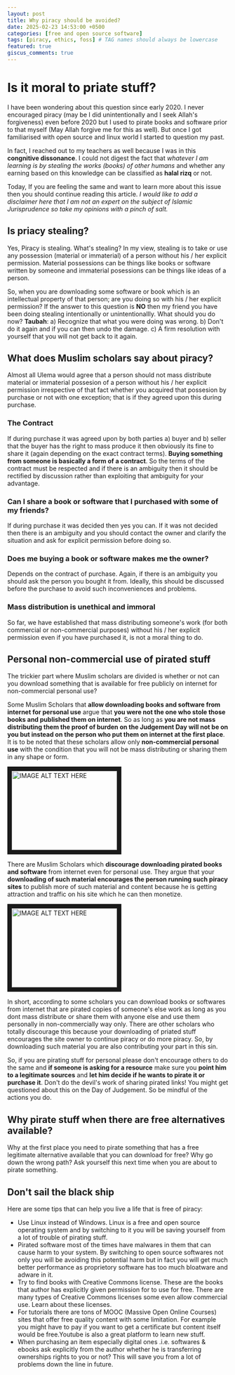 ```yaml
---
layout: post
title: Why piracy should be avoided?
date: 2025-02-23 14:53:00 +0500
categories: [free and open source software]
tags: [piracy, ethics, foss] # TAG names should always be lowercase
featured: true
giscus_comments: true
---
```


# Is it moral to priate stuff?

I have been wondering about this question since early 2020. I never encouraged piracy (may be I did unintentionally and I seek Allah's forgiveness) even before 2020 but I used to pirate books and software prior to that myself (May Allah forgive me for this as well).
But once I got familiarised with open source and linux world I started to question my past.

In fact, I reached out to my teachers as well because I was in this **congnitive dissonance**. I could not digest the fact that
_whatever I am learning is by stealing the works (books) of other humans_ and whether any earning based on this knowledge can be classified as **halal rizq** or not.

Today, If you are feeling the same and want to learn more about this issue then you should continue reading this article. _I would like to add a disclaimer here that I am not an expert on the subject of Islamic Jurisprudence so take my opinions with a pinch of salt._

## Is priacy stealing?

Yes, Piracy is stealing. What's stealing? In my view, stealing is to take or use any possession (material or immaterial) of a person without his / her explicit permission. Material possessions can be things like books or software written by someone and immaterial posessions can be things like
ideas of a person.

So, when you are downloading some software or book which is an intellectual property of that person; are you doing so with his / her explicit permission? If the answer to this question is **NO** then my friend you have been doing stealing intentionally or unintentionallly. What should you do now? **Taubah**: a) Recognize that what you were doing was wrong. b) Don't do it again and if you can then undo the damage. c) A firm resolution with yourself that you will not get back to it again.

## What does Muslim scholars say about piracy?

Almost all Ulema would agree that a person should not mass distribute material or immaterial possesion of a person without his / her explicit permission irrespective of that fact whether you acquired that possesion by purchase or not with one exception; that is if they agreed upon this during purchase.

### The Contract

If during purchase it was agreed upon by both parties a) buyer and b) seller that the buyer has the right to mass produce it then obviously its fine to share it (again depending on the exact contract terms). **Buying something from someone is basically a form of a contract**. So the terms of the contract must be respected and if there is an ambiguity then it should be rectified by discussion rather than exploiting that ambiguity for your advantage.

### Can I share a book or software that I purchased with some of my friends?

If during purchase it was decided then yes you can. If it was not decided then there is an ambiguity and you should contact the owner and clarify the situation and ask for explicit permission before doing so.

### Does me buying a book or software makes me the owner?

Depends on the contract of purchase. Again, if there is an ambiguity you should ask the person you bought it from. Ideally, this should be discussed before the purchase to avoid such inconveniences and problems.

### Mass distribution is unethical and immoral

So far, we have established that mass distributing someone's work (for both commercial or non-commercial purposes) without his / her explicit permission even if you have purchased it, is not a moral thing to do.

## Personal non-commercial use of pirated stuff

The trickier part where Muslim scholars are divided is whether or not can you download something that is available for free publicly on internet for non-commercial personal use?

Some Muslim Scholars that **allow downloading books and software from internet for personal use** argue that **you were not the one who stole those books and published them on internet**. So as long as **you are not mass distributing them the proof of burden on the Judgement Day will not be on you but instead on the person who put them on internet at the first place**. It is to be noted that these scholars allow only **non-commercial personal use** with the condition that you will not be mass distributing or sharing them in any shape or form.

<a href="http://www.youtube.com/watch?feature=player_embedded&v=itBNcwRpvE4" target="_blank"><img src="http://img.youtube.com/vi/itBNcwRpvE4/0.jpg" alt="IMAGE ALT TEXT HERE" width="240" height="180" border="10" /></a>

There are Muslim Scholars which **discourage downloading pirated books and software** from internet even for personal use. They argue that your **downloading of such material encourages the person running such piracy sites** to publish
more of such material and content because he is getting attraction and traffic on his site which he can then monetize.

<a href="http://www.youtube.com/watch?feature=player_embedded&v=cQaoFgg0u-o" target="_blank"><img src="http://img.youtube.com/vi/cQaoFgg0u-o/0.jpg" alt="IMAGE ALT TEXT HERE" width="240" height="180" border="10" /></a>

In short, according to some scholars you can download books or softwares from internet that are pirated copies of someone's else work as long as you dont mass distribute or share them with anyone else and use them personally in non-commercially way only. There are other scholars who totally discourage this because your downloading of priated stuff encourages the site owner to continue piracy or do more piracy. So, by downloading such material you are also
contributing your part in this sin.

So, if you are pirating stuff for personal please don't encourage others to do the same and **if someone is asking for a resource** make sure you **point him to a legitimate sources** and **let him decide if he wants to pirate it or purchase it**. Don't do the devil's work of sharing pirated links! You might get questioned about this on the Day of Judgement. So be mindful of the actions you do.

## Why pirate stuff when there are free alternatives available?

Why at the first place you need to pirate something that has a free legitimate alternative available that you can download for free? Why go down the wrong path? Ask yourself this next time when you are about to pirate something.

## Don't sail the black ship

Here are some tips that can help you live a life that is free of piracy:

- Use Linux instead of Windows. Linux is a free and open source operating system and by switching to it you will be saving yourself from a lot of trouble of pirating stuff.
- Pirated software most of the times have malwares in them that can cause harm to your system. By switching to open source softwares not only you will be avoiding this potential harm but in fact you will get much better performance as proprietory software has too much bloatware and adware in it.
- Try to find books with Creative Commons license. These are the books that author has explicitly given permission for to use for free. There are many types of Creative Commons licenses some even allow commercial use. Learn about these licenses.
- For tutorials there are tons of MOOC (Massive Open Online Courses) sites that offer free quality content with some limitation. For example you might have to pay if you want to get a certificate but content itself would be free.Youtube is also a great platform to learn new stuff.
- When purchasing an item especially digital ones .i.e. softwares & ebooks ask explicitly from the author whether he is transferring ownerships rights to you or not? This will save you from a lot of problems down the line in future.

